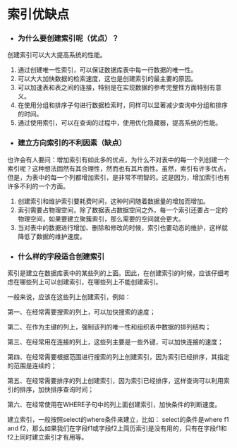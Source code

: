 # 索引优缺点

* ### **为什么要创建索引呢（优点）？**

创建索引可以大大提高系统的性能。

1. 通过创建唯一性索引，可以保证数据库表中每一行数据的唯一性。
2. 可以大大加快数据的检索速度，这也是创建索引的最主要的原因。
3. 可以加速表和表之间的连接，特别是在实现数据的参考完整性方面特别有意义。
4. 在使用分组和排序子句进行数据检索时，同样可以显著减少查询中分组和排序的时间。
5. 通过使用索引，可以在查询的过程中，使用优化隐藏器，提高系统的性能。

* ### **建立方向索引的不利因素（缺点）**

也许会有人要问：增加索引有如此多的优点，为什么不对表中的每一个列创建一个索引呢？这种想法固然有其合理性，然而也有其片面性。虽然，索引有许多优点，但是，为表中的每一个列都增加索引，是非常不明智的。这是因为，增加索引也有许多不利的一个方面。

1. 创建索引和维护索引要耗费时间，这种时间随着数据量的增加而增加。
2. 索引需要占物理空间，除了数据表占数据空间之外，每一个索引还要占一定的物理空间，如果要建立聚簇索引，那么需要的空间就会更大。
3. 当对表中的数据进行增加、删除和修改的时候，索引也要动态的维护，这样就降低了数据的维护速度。



* ### 什么样的字段适合创建索引

索引是建立在数据库表中的某些列的上面。因此，在创建索引的时候，应该仔细考虑在哪些列上可以创建索引，在哪些列上不能创建索引。

一般来说，应该在这些列上创建索引，例如：

第一、在经常需要搜索的列上，可以加快搜索的速度；

第二、在作为主键的列上，强制该列的唯一性和组织表中数据的排列结构；

第三、在经常用在连接的列上，这些列主要是一些外键，可以加快连接的速度；

第四、在经常需要根据范围进行搜索的列上创建索引，因为索引已经排序，其指定的范围是连续的；

第五、在经常需要排序的列上创建索引，因为索引已经排序，这样查询可以利用索引的排序，加快排序查询时间；

第六、在经常使用在WHERE子句中的列上面创建索引，加快条件的判断速度。

建立索引，一般按照select的where条件来建立，比如： select的条件是where f1 and f2，那么如果我们在字段f1或字段f2上简历索引是没有用的，只有在字段f1和f2上同时建立索引才有用等。

